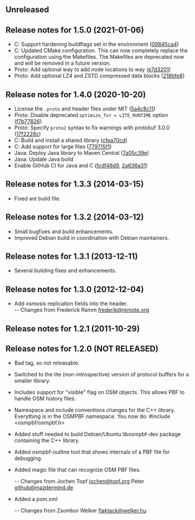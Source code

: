 ## Unreleased

## Release notes for 1.5.0 (2021-01-06)

- C: Support hardening buildflags set in the environment ([09845ca4](https://github.com/openstreetmap/OSM-binary/commit/09845ca4087c7404b1de33914233dbf53f9de4c3))
- C: Updated CMake configuration. This can now completely replace the configuration using the Makefiles. The Makefiles are deprecated now and will be removed in a future version.
- Proto: Add optional way to add node locations to way ([e7d3201](https://github.com/openstreetmap/OSM-binary/commit/e7d3201a97a86ef0c0608bfcd960e44e54962d7b))
- Proto: Add optional LZ4 and ZSTD compressed data blocks ([218bfe8](https://github.com/openstreetmap/OSM-binary/commit/218bfe8ed800173279ede2d9028fd9a5c33d12e4))

## Release notes for 1.4.0 (2020-10-20)

- License the `.proto` and header files under MIT ([5a4c8c11](https://github.com/openstreetmap/OSM-binary/commit/5a4c8c11564104afca14b787ef14131053977b5b))
- Proto: Disable deprecated `optimize_for = LITE_RUNTIME` option ([f7b77826](https://github.com/openstreetmap/OSM-binary/commit/f7b77826e493ce272daf5b1fe8b2143a818134c9))
- Proto: Specify `proto2` syntax to fix warnings with protobuf 3.0.0 ([17f2228c](https://github.com/openstreetmap/OSM-binary/commit/17f2228ca80a6477af947c4d282b99a19482fb73))
- C: Build and install a shared library ([cfea70cd](https://github.com/openstreetmap/OSM-binary/commit/cfea70cdc8f321c950f53250cd9b580043ab3266))
- C: Add support for large files ([779715f1](https://github.com/openstreetmap/OSM-binary/commit/779715f1a09f32e235d6d621b37596632d8bcba0))
- Java: Deploy Java library to Maven Central ([7a05c39e](https://github.com/openstreetmap/OSM-binary/commit/7a05c39ea5dcb8b8794e2a1b531b506ce1fae5f8))
- Java: Update Java build
- Enable GitHub CI for Java and C ([fcdf48d9](https://github.com/openstreetmap/OSM-binary/commit/fcdf48d942578af38897d4ea9f911bcdd888b3de), [2a636a31](https://github.com/openstreetmap/OSM-binary/commit/2a636a31f07d47cbb247a064bf8ec2bf9bc2bf65))

## Release notes for 1.3.3 (2014-03-15)

- Fixed ant build file.

## Release notes for 1.3.2 (2014-03-12)

- Small bugfixes and build enhancements.
- Improved Debian build in coordination with Debian maintainers.

## Release notes for 1.3.1 (2013-12-11)

- Several building fixes and enhancements.

## Release notes for 1.3.0 (2012-12-04)

- Add osmosis replication fields into the header.  
  -- Changes from Frederick Ramm <frederik@remote.org>

## Release notes for 1.2.1 (2011-10-29)

## Release notes for 1.2.0 (NOT RELEASED)

- Bad tag, so not releasable.
- Switched to the lite (non-introspective) version of protocol buffers
  for a smaller library.
- Includes support for "visible" flag on OSM objects. This allows PBF to
  handle OSM history files.
- Namespace and include conventions changes for the C++ library. Everything
  is in the OSMPBF namespace. You now do:
  #include <osmpbf/osmpbf.h>
- Added stuff needed to build Debian/Ubuntu libosmpbf-dev package containing
  the C++ library.
- Added osmpbf-outline tool that shows internals of a PBF file for debugging.
- Added magic file that can recognize OSM PBF files.

  -- Changes from Jochen Topf <jochen@topf.org>
  Peter <github@mazdermind.de>

- Added a pom.xml

  -- Changes from Zsombor Welker <flaktack@welker.hu>
